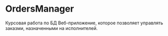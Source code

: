 # OrdersManager
Курсовая работа по БД
Веб-приложение, которое позволяет управлять заказми, назначенными на исполнителей.
